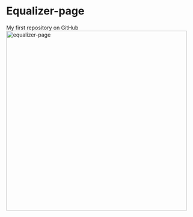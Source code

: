 # Equalizer-page
My first repository on GitHub
<img width="480" alt="equalizer-page" src="https://user-images.githubusercontent.com/99458983/166836292-a794ce84-458f-4ace-a8c6-c88636b3e332.png">

